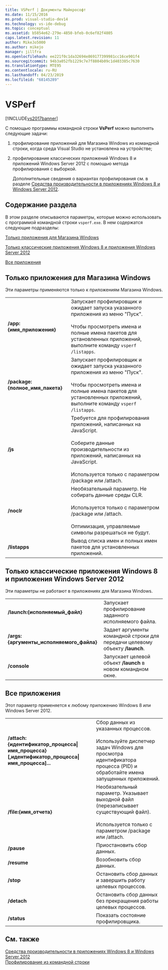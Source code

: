 ```yaml
---
title: VSPerf | Документы Майкрософт
ms.date: 11/15/2016
ms.prod: visual-studio-dev14
ms.technology: vs-ide-debug
ms.topic: conceptual
ms.assetid: b5854e62-279e-4850-bfeb-0c6ef82f4805
caps.latest.revision: 11
author: MikeJo5000
ms.author: mikejo
manager: jillfra
ms.openlocfilehash: ee221f0c1da32694e869177399981cc16ce901f4
ms.sourcegitcommit: 94b3a052fb1229c7e7f8804b09c1d403385c7630
ms.translationtype: MTE95
ms.contentlocale: ru-RU
ms.lasthandoff: 04/23/2019
ms.locfileid: "68145289"
---
```

# <a name="vsperf"></a>VSPerf
[!INCLUDE[vs2017banner](../includes/vs2017banner.md)]

С помощью программы командной строки **VsPerf** можно выполнять следующие задачи:  
  
1. профилирование приложений для Магазина Windows из командной строки, когда среда Visual Studio не установлена на устройстве;  
  
2. профилирование классических приложений Windows 8 и приложений Windows Server 2012 с помощью метода профилирования с выборкой.  
  
   Дополнительные сведения о вариантах профилирования см. в разделе [Средства производительности в приложениях Windows 8 и Windows Server 2012](../profiling/performance-tools-on-windows-8-and-windows-server-2012-applications.md).  
  
## <a name="BKMK_In_this_topic"></a> Содержание раздела  
 В этом разделе описываются параметры, которые можно использовать с программой командной строки `vsperf.exe`. В нем содержатся следующие подразделы:  
  
 [Только приложения для Магазина Windows](#BKMK_windows_store_apps_only)  
  
 [Только классические приложения Windows 8 и приложения Windows Server 2012](#BKMK_Windows_8_classic_applications_and_Windows_Server_2012_applications_only)  
  
 [Все приложения](#BKMK_All_applications)  
  
## <a name="BKMK_windows_store_apps_only"></a> Только приложения для Магазина Windows  
 Эти параметры применяются только к приложениям Магазина Windows.  
  
|||  
|-|-|  
|**/app:{имя_приложения}**|Запускает профилировщик и ожидает запуска указанного приложения из меню "Пуск".<br /><br /> Чтобы просмотреть имена и полные имена пакетов для установленных приложений, выполните команду `vsperf /listapps`.|  
|**/package:{полное_имя_пакета}**|Запускает профилировщик и ожидает запуска указанного приложения из меню "Пуск".<br /><br /> Чтобы просмотреть имена и полные имена пакетов для установленных приложений, выполните команду `vsperf /listapps`.|  
|**/js**|Требуется для профилирования приложений, написанных на JavaScript.<br /><br /> Соберите данные производительности из приложений, написанных на JavaScript.<br /><br /> Используется только с параметром /package или /attach.|  
|**/noclr**|Необязательный параметр. Не собирать данные среды CLR.<br /><br /> Используется только с параметром /package или /attach.<br /><br /> Оптимизация, управляемые символы разрешаться не будут.|  
|**/listapps**|Вывод списка имен и полных имен пакетов для установленных приложений.|  
  
## <a name="BKMK_Windows_8_classic_applications_and_Windows_Server_2012_applications_only"></a> Только классические приложения Windows 8 и приложения Windows Server 2012  
 Эти параметры не работают в приложениях для Магазина Windows.  
  
|||  
|-|-|  
|**/launch:{исполняемый_файл}**|Запускает профилирование заданного исполняемого файла.|  
|**/args:{аргументы_исполняемого_файла}**|Задает аргументы командной строки для передачи целевому объекту **/launch**.|  
|**/console**|Запускает целевой объект **/launch** в новом командном окне.|  
  
## <a name="BKMK_All_applications"></a> Все приложения  
 Этот параметр применяется к любому приложению Windows 8 или Windows Server 2012.  
  
|||  
|-|-|  
|**/attach:{идентификатор_процесса&#124;имя_процесса}[,идентификатор_процесса&#124;имя_процесса]...**|Сбор данных из указанных процессов.<br /><br /> Используйте диспетчер задач Windows для просмотра идентификатора процесса (PID) и обработайте имена запущенных приложений.|  
|**/file:{имя_отчета}**|Необязательный параметр. Указывает выходной файл (перезаписывает существующий файл).<br /><br /> Используется только с параметром /package или /attach.|  
|**/pause**|Приостановить сбор данных.|  
|**/resume**|Возобновить сбор данных.|  
|**/stop**|Остановить сбор данных и завершить работу целевых процессов.|  
|**/detach**|Остановить сбор данных без прекращения работы целевых процессов.|  
|**/status**|Показать состояние профилировщика.|  
  
## <a name="see-also"></a>См. также  
 [Средства производительности в приложениях Windows 8 и Windows Server 2012](../profiling/performance-tools-on-windows-8-and-windows-server-2012-applications.md)   
 [Профилирование из командной строки](../profiling/using-the-profiling-tools-from-the-command-line.md)
